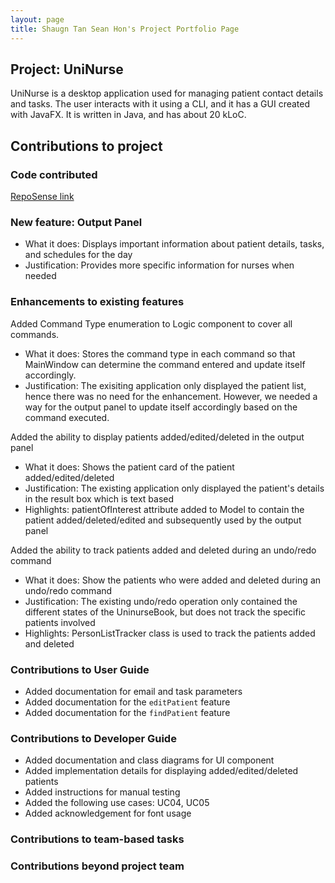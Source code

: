 ```yaml
---
layout: page
title: Shaugn Tan Sean Hon's Project Portfolio Page
---
```


## Project: UniNurse

UniNurse is a desktop application used for managing patient contact details and tasks. The user interacts with it using
a CLI, and it has a GUI created with JavaFX. It is written in Java, and has about 20 kLoC.

## Contributions to project

### Code contributed
[RepoSense link](https://nus-cs2103-ay2223s1.github.io/tp-dashboard/?search=shogun187&breakdown=true)

### New feature: Output Panel  

* What it does: Displays important information about patient details, tasks, and schedules for the day
* Justification: Provides more specific information for nurses when needed


### Enhancements to existing features

Added Command Type enumeration to Logic component to cover all commands.

* What it does: Stores the command type in each command so that MainWindow can determine the command entered and update itself accordingly.
* Justification: The exisiting application only displayed the patient list, hence there was no need for the enhancement. However, we needed a way for the output panel to update itself accordingly based on the command executed.  

Added the ability to display patients added/edited/deleted in the output panel 
* What it does: Shows the patient card of the patient added/edited/deleted
* Justification: The existing application only displayed the patient's details in the result box which is text based
* Highlights: patientOfInterest attribute added to Model to contain the patient added/deleted/edited and subsequently used by the output panel

Added the ability to track patients added and deleted during an undo/redo command
* What it does: Show the patients who were added and deleted during an undo/redo command 
* Justification: The existing undo/redo operation only contained the different states of the UninurseBook, but does not track the specific patients involved
* Highlights: PersonListTracker class is used to track the patients added and deleted

### Contributions to User Guide
* Added documentation for email and task parameters
* Added documentation for the `editPatient` feature
* Added documentation for the `findPatient` feature 

### Contributions to Developer Guide
* Added documentation and class diagrams for UI component
* Added implementation details for displaying added/edited/deleted patients
* Added instructions for manual testing
* Added the following use cases: UC04, UC05
* Added acknowledgement for font usage

### Contributions to team-based tasks

### Contributions beyond project team
